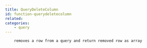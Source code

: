 ```yaml
---
title: QueryDeleteColumn
id: function-querydeletecolumn
related:
categories:
    - query
---
```



		removes a row from a query and return removed row as array
		